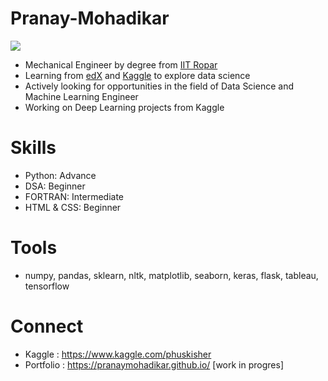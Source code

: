 # Pranay-Mohadikar

<img align='center' src="https://images.unsplash.com/photo-1498050108023-c5249f4df085?ixlib=rb-1.2.1&ixid=eyJhcHBfaWQiOjEyMDd9&auto=format&fit=crop&w=350&q=80">

- Mechanical Engineer by degree from [IIT Ropar](http://www.iitrpr.ac.in/)
- Learning from [edX](https://www.edx.org/) and [Kaggle](https://www.kaggle.com/) to explore data science
- Actively looking for opportunities in the field of Data Science and Machine Learning Engineer
- Working on Deep Learning projects from Kaggle

# Skills

- Python: Advance
- DSA: Beginner
- FORTRAN: Intermediate
- HTML & CSS: Beginner

# Tools

- numpy, pandas, sklearn, nltk, matplotlib, seaborn, keras, flask, tableau, tensorflow

# Connect

- Kaggle : https://www.kaggle.com/phuskisher
- Portfolio : https://pranaymohadikar.github.io/  [work in progres]

